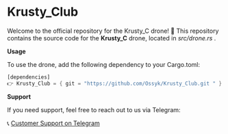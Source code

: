 # Krusty_Club

Welcome to the official repository for the Krusty_C drone! 🦀
This repository contains the source code for the **Krusty_C** drone, located in _src/drone.rs_ .



**Usage**

To use the drone, add the following dependency to your Cargo.toml:

```rust
[dependencies]
👉 Krusty_Club = { git = "https://github.com/Ossyk/Krusty_Club.git " }
```


**Support**

If you need support, feel free to reach out to us via Telegram:

📞 [Customer Support on Telegram](https://t.me/+C2llp28S2BpiMzI0)



